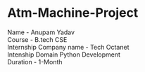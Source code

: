 # Atm-Machine-Project
Name - Anupam Yadav         
Course - B.tech CSE     
Internship Company name - Tech Octanet     
Intenship Domain Python Development    
Duration - 1-Month

